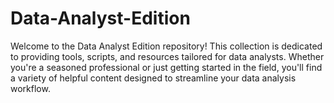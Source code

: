 # Data-Analyst-Edition
Welcome to the Data Analyst Edition repository! This collection is dedicated to providing tools, scripts, and resources tailored for data analysts. Whether you're a seasoned professional or just getting started in the field, you'll find a variety of helpful content designed to streamline your data analysis workflow.
